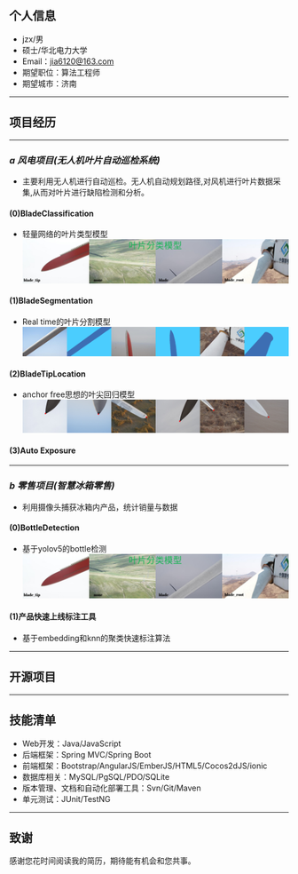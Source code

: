 ## 个人信息
 - jzx/男 
 - 硕士/华北电力大学
 - Email：jia6120@163.com
  - 期望职位：算法工程师
  - 期望城市：济南
---    
## 项目经历 
---    
### *a 风电项目(无人机叶片自动巡检系统)*
- 主要利用无人机进行自动巡检。无人机自动规划路径,对风机进行叶片数据采
集,从而对叶片进行缺陷检测和分析。
#### (0)BladeClassification
- 轻量网络的叶片类型模型
![avatar](./images/blade_classification.jpg)  
#### (1)BladeSegmentation
- Real time的叶片分割模型
![avatar](./images/blade_segmentation.png)
#### (2)BladeTipLocation
- anchor free思想的叶尖回归模型
![avatar](./images/blade_tip_location.png)

#### (3)Auto Exposure
---    

### *b 零售项目(智慧冰箱零售)*
- 利用摄像头捕获冰箱内产品，统计销量与数据
#### (0)BottleDetection
- 基于yolov5的bottle检测
![avatar](./images/blade_classification.jpg)  
#### (1)产品快速上线标注工具
- 基于embedding和knn的聚类快速标注算法
---    

## 开源项目
---    

## 技能清单

- Web开发：Java/JavaScript
- 后端框架：Spring MVC/Spring Boot
- 前端框架：Bootstrap/AngularJS/EmberJS/HTML5/Cocos2dJS/ionic
- 数据库相关：MySQL/PgSQL/PDO/SQLite
- 版本管理、文档和自动化部署工具：Svn/Git/Maven
- 单元测试：JUnit/TestNG
      
---      
## 致谢
感谢您花时间阅读我的简历，期待能有机会和您共事。